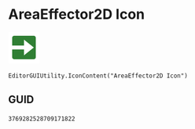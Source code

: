 # AreaEffector2D Icon
![](/img/AreaEffector2D%20Icon.png)

``` CSharp
EditorGUIUtility.IconContent("AreaEffector2D Icon")
```
## GUID
```
3769282528709171822
```
